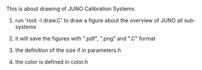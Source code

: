 This is about drawing of JUNO Calibration Systems

1. run 'root -l draw.C' to draw a figure about the overview of JUNO all sub-systems

2. it will save the figures with ".pdf", ".png" and ".C" format

3. the definition of the size if in parameters.h

4. the color is defined in color.h
